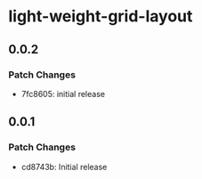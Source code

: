 # light-weight-grid-layout

## 0.0.2

### Patch Changes

- 7fc8605: initial release

## 0.0.1

### Patch Changes

- cd8743b: Initial release

